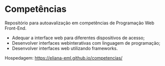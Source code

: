 # Competências
Repositório para autoavalização em competências de Programação Web Front-End.

* Adequar a interface web para diferentes dispositivos de acesso;
* Desenvolver interfaces webinterativas com linguagem de programação;
* Desenvolver interfaces web utilizando frameworks.

Hospedagem: https://eliana-eml.github.io/competencias/
